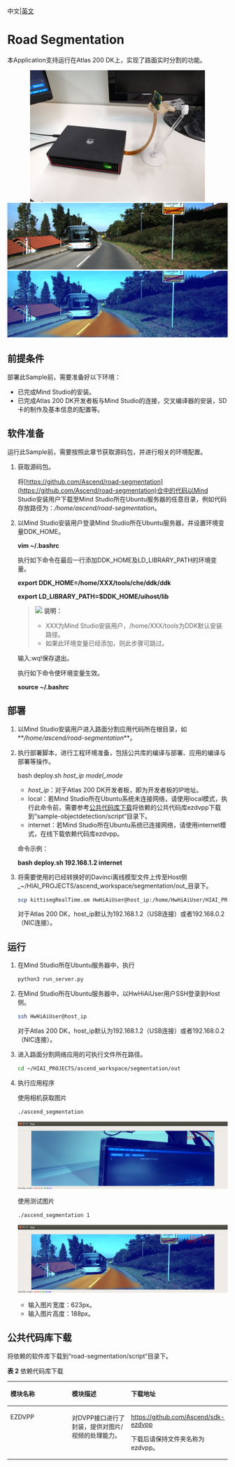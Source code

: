 中文|[英文](README.md)

# Road Segmentation

本Application支持运行在Atlas 200 DK上，实现了路面实时分割的功能。

<p align='center'>
    <img src='img/img3.jpg' height=300>
    <img src='to_out/test.png'>
    <img src='img/img4.png'>
</p>

## 前提条件

部署此Sample前，需要准备好以下环境：

-   已完成Mind Studio的安装。
-   已完成Atlas 200 DK开发者板与Mind Studio的连接，交叉编译器的安装，SD卡的制作及基本信息的配置等。

## 软件准备

运行此Sample前，需要按照此章节获取源码包，并进行相关的环境配置。

1. 获取源码包。

   将[https://github.com/Ascend/road-segmentation](https://github.com/Ascend/road-segmentation)仓中的代码以Mind Studio安装用户下载至Mind Studio所在Ubuntu服务器的任意目录，例如代码存放路径为：_/home/ascend/road-segmentation_。

2.  以Mind Studio安装用户登录Mind Studio所在Ubuntu服务器，并设置环境变量DDK\_HOME。

    **vim \~/.bashrc**

    执行如下命令在最后一行添加DDK\_HOME及LD\_LIBRARY\_PATH的环境变量。

    **export DDK\_HOME=/home/XXX/tools/che/ddk/ddk**

    **export LD\_LIBRARY\_PATH=$DDK\_HOME/uihost/lib**

    >![](doc/source/img/icon-note.gif) **说明：**   
    >-   XXX为Mind Studio安装用户，/home/XXX/tools为DDK默认安装路径。  
    >-   如果此环境变量已经添加，则此步骤可跳过。  

    输入:wq!保存退出。

    执行如下命令使环境变量生效。

    **source \~/.bashrc**


## 部署

1. 以Mind Studio安装用户进入路面分割应用代码所在根目录，如**_/home/ascend/road-segmentation_**。

2.  执行部署脚本，进行工程环境准备，包括公共库的编译与部署、应用的编译与部署等操作。

    bash deploy.sh  _host\_ip_ _model\_mode_

    -   _host\_ip_：对于Atlas 200 DK开发者板，即为开发者板的IP地址。
    -   local：若Mind Studio所在Ubuntu系统未连接网络，请使用local模式，执行此命令前，需要参考[公共代码库下载](#zh-cn_topic_0182554604_section92241245122511)将依赖的公共代码库ezdvpp下载到“sample-objectdetection/script“目录下。
    -   internet：若Mind Studio所在Ubuntu系统已连接网络，请使用internet模式，在线下载依赖代码库ezdvpp。

    命令示例：

    **bash deploy.sh 192.168.1.2 internet**

3. 将需要使用的已经转换好的Davinci离线模型文件上传至Host侧_~/HIAI\_PROJECTS/ascend\_workspace/segmentation/out_目录下。

   ```bash
   scp kittisegRealTime.om HwHiAiUser@host_ip:/home/HwHiAiUser/HIAI_PROJECTS/ascend_workspace/segmentation/out/kittisegRealTime.om
   ```

   对于Atlas 200 DK，host\_ip默认为192.168.1.2（USB连接）或者192.168.0.2（NIC连接）。


## 运行

1.  在Mind Studio所在Ubuntu服务器中，执行

    ```bash
    python3 run_server.py
    ```

2.  在Mind Studio所在Ubuntu服务器中，以HwHiAiUser用户SSH登录到Host侧。

    ```bash
    ssh HwHiAiUser@host_ip
    ```

    对于Atlas 200 DK，host\_ip默认为192.168.1.2（USB连接）或者192.168.0.2（NIC连接）。

3. 进入路面分割网络应用的可执行文件所在路径。

   ```bash
   cd ~/HIAI_PROJECTS/ascend_workspace/segmentation/out
   ```

4. 执行应用程序

   使用相机获取图片
   
   ```bash
   ./ascend_segmentation
   ```
   ![image2](img/img2.png)
   
   使用测试图片
   
   ```bash
   ./ascend_segmentation 1
   ```
   ![image1](img/img1.png)
   
   - 输入图片宽度：623px。
   - 输入图片高度：188px。


## 公共代码库下载<a name="zh-cn_topic_0182554604_section92241245122511"></a>

将依赖的软件库下载到“road-segmentation/script“目录下。

**表 2**  依赖代码库下载

<table><thead align="left"><tr id="zh-cn_topic_0182554604_row3576111214511"><th class="cellrowborder" valign="top" width="33.33333333333333%" id="mcps1.2.4.1.1"><p id="zh-cn_topic_0182554604_p5576712114510"><a name="zh-cn_topic_0182554604_p5576712114510"></a><a name="zh-cn_topic_0182554604_p5576712114510"></a>模块名称</p>
</th>
<th class="cellrowborder" valign="top" width="33.33333333333333%" id="mcps1.2.4.1.2"><p id="zh-cn_topic_0182554604_p157661218455"><a name="zh-cn_topic_0182554604_p157661218455"></a><a name="zh-cn_topic_0182554604_p157661218455"></a>模块描述</p>
</th>
<th class="cellrowborder" valign="top" width="33.33333333333333%" id="mcps1.2.4.1.3"><p id="zh-cn_topic_0182554604_p10576201211454"><a name="zh-cn_topic_0182554604_p10576201211454"></a><a name="zh-cn_topic_0182554604_p10576201211454"></a>下载地址</p>
</th>
</tr>
</thead>
<tbody><tr id="zh-cn_topic_0182554604_row1757621219458"><td class="cellrowborder" valign="top" width="33.33333333333333%" headers="mcps1.2.4.1.1 "><p id="zh-cn_topic_0182554604_p15576212114511"><a name="zh-cn_topic_0182554604_p15576212114511"></a><a name="zh-cn_topic_0182554604_p15576212114511"></a>EZDVPP</p>
</td>
<td class="cellrowborder" valign="top" width="33.33333333333333%" headers="mcps1.2.4.1.2 "><p id="zh-cn_topic_0182554604_p1257661204510"><a name="zh-cn_topic_0182554604_p1257661204510"></a><a name="zh-cn_topic_0182554604_p1257661204510"></a>对DVPP接口进行了封装，提供对图片/视频的处理能力。</p>
</td>
<td class="cellrowborder" valign="top" width="33.33333333333333%" headers="mcps1.2.4.1.3 "><p id="zh-cn_topic_0182554604_p11576312114515"><a name="zh-cn_topic_0182554604_p11576312114515"></a><a name="zh-cn_topic_0182554604_p11576312114515"></a><a href="https://github.com/Ascend/sdk-ezdvpp" target="_blank" rel="noopener noreferrer">https://github.com/Ascend/sdk-ezdvpp</a></p>
<p id="zh-cn_topic_0182554604_p18576131264519"><a name="zh-cn_topic_0182554604_p18576131264519"></a><a name="zh-cn_topic_0182554604_p18576131264519"></a>下载后请保持文件夹名称为ezdvpp。</p>
</td>
</tr>
</tbody>
</table>

